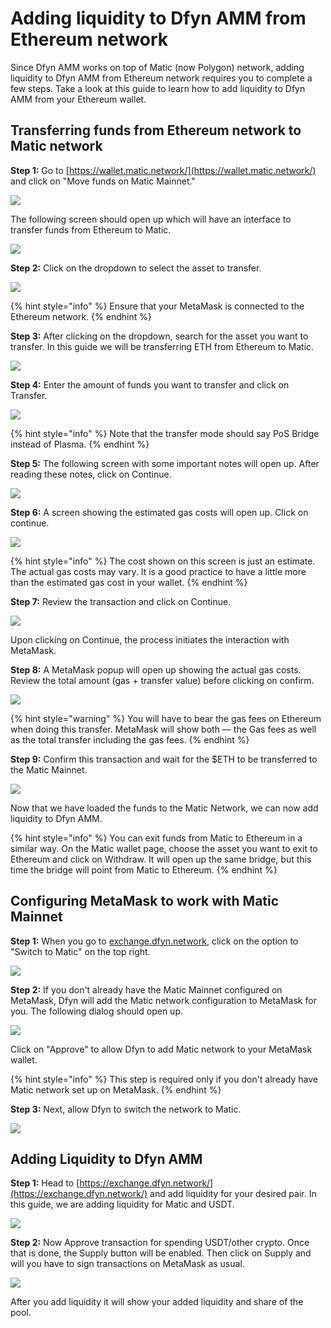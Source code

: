 # Adding liquidity to Dfyn AMM from Ethereum network

Since Dfyn AMM works on top of Matic (now Polygon) network, adding liquidity to Dfyn AMM from Ethereum network requires you to complete a few steps. Take a look at this guide to learn how to add liquidity to Dfyn AMM from your Ethereum wallet.&#x20;

## Transferring funds from Ethereum network to Matic network

**Step 1:** Go to [https://wallet.matic.network/](https://wallet.matic.network/) and click on "Move funds on Matic Mainnet."

![](<../.gitbook/assets/Step 1.png>)

The following screen should open up which will have an interface to transfer funds from Ethereum to Matic.

![](<../.gitbook/assets/Step 1.2.png>)

**Step 2:** Click on the dropdown to select the asset to transfer.

![](<../.gitbook/assets/Step 2.png>)

{% hint style="info" %}
Ensure that your MetaMask is connected to the Ethereum network.&#x20;
{% endhint %}

**Step 3:** After clicking on the dropdown, search for the asset you want to transfer. In this guide we will be transferring ETH from Ethereum to Matic.

![](<../.gitbook/assets/Step 3 (2).png>)

**Step 4:** Enter the amount of funds you want to transfer and click on Transfer.

![](<../.gitbook/assets/Step 4 (6).png>)

{% hint style="info" %}
Note that the transfer mode should say PoS Bridge instead of Plasma.
{% endhint %}

**Step 5:** The following screen with some important notes will open up. After reading these notes, click on Continue.

![](<../.gitbook/assets/Step 5 (3).png>)

**Step 6:** A screen showing the estimated gas costs will open up. Click on continue.

![](<../.gitbook/assets/Step 6.png>)

{% hint style="info" %}
The cost shown on this screen is just an estimate. The actual gas costs may vary. It is a good practice to have a little more than the estimated gas cost in your wallet.
{% endhint %}

**Step 7:** Review the transaction and click on Continue.

![](<../.gitbook/assets/Step 7 (2).png>)

Upon clicking on Continue, the process initiates the interaction with MetaMask.

**Step 8:** A MetaMask popup will open up showing the actual gas costs. Review the total amount (gas + transfer value) before clicking on confirm.

![](<../.gitbook/assets/Step 8 (3).png>)

{% hint style="warning" %}
You will have to bear the gas fees on Ethereum when doing this transfer. MetaMask will show both — the Gas fees as well as the total transfer including the gas fees.
{% endhint %}

**Step 9:** Confirm this transaction and wait for the $ETH to be transferred to the Matic Mainnet.

![](<../.gitbook/assets/Step 9 (3).png>)

Now that we have loaded the funds to the Matic Network, we can now add liquidity to Dfyn AMM.&#x20;

{% hint style="info" %}
You can exit funds from Matic to Ethereum in a similar way. On the Matic wallet page, choose the asset you want to exit to Ethereum and click on Withdraw. It will open up the same bridge, but this time the bridge will point from Matic to Ethereum.&#x20;
{% endhint %}

## **Configuring MetaMask to work with Matic Mainnet** <a href="#518d" id="518d"></a>

**Step 1:** When you go to [exchange.dfyn.network](https://exchange.dfyn.network), click on the option to "Switch to Matic" on the top right.&#x20;

![](../.gitbook/assets/switchtomatic.png)

**Step 2:** If you don't already have the Matic Mainnet configured on MetaMask, Dfyn will add the Matic network configuration to MetaMask for you. The following dialog should open up.

![](<../.gitbook/assets/Screenshot (256).png>)

Click on "Approve" to allow Dfyn to add Matic network to your MetaMask wallet.

{% hint style="info" %}
This step is required only if you don't already have Matic network set up on MetaMask.
{% endhint %}

**Step 3:** Next, allow Dfyn to switch the network to Matic.

![](<../.gitbook/assets/Screenshot (258).png>)

## Adding Liquidity to Dfyn AMM <a href="#e0e8" id="e0e8"></a>

**Step 1:** Head to [https://exchange.dfyn.network/](https://exchange.dfyn.network/) and add liquidity for your desired pair. In this guide, we are adding liquidity for Matic and USDT.

![](https://miro.medium.com/max/660/1\*oFitWSeShWicPfN3ZOhEVg.png)

**Step 2:** Now Approve transaction for spending USDT/other crypto. Once that is done, the Supply button will be enabled. Then click on Supply and will you have to sign transactions on MetaMask as usual.

![](https://miro.medium.com/max/762/1\*NLhCwc29J1idi2I1tJblDw.png)

After you add liquidity it will show your added liquidity and share of the pool.
